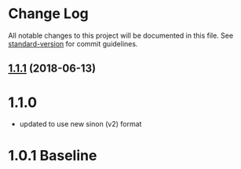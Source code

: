 # Change Log

All notable changes to this project will be documented in this file. See [standard-version](https://github.com/conventional-changelog/standard-version) for commit guidelines.

<a name="1.1.1"></a>
## [1.1.1](https://github.com/CurtisHumphrey/react-proptype-error-catcher/compare/v1.1.0...v1.1.1) (2018-06-13)



# 1.1.0
* updated to use new sinon (v2) format

# 1.0.1 Baseline